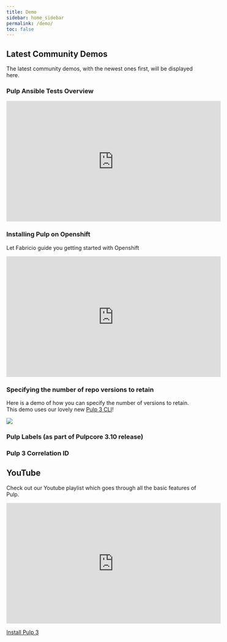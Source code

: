 ```yaml
---
title: Demo
sidebar: home_sidebar
permalink: /demo/
toc: false
---
```


## Latest Community Demos

The latest community demos, with the newest ones first, will be displayed here.

### Pulp Ansible Tests Overview

<iframe width="560" height="315" src="https://www.youtube.com/embed/gqxqvQ5dKlY" title="YouTube video player" frameborder="0" allow="accelerometer; autoplay; clipboard-write; encrypted-media; gyroscope; picture-in-picture" allowfullscreen></iframe>

### Installing Pulp on Openshift

Let Fabricio guide you getting started with Openshift

<iframe width="560" height="315" src="https://www.youtube.com/embed/quUdQ1j56I4" title="YouTube video player" frameborder="0" allow="accelerometer; autoplay; clipboard-write; encrypted-media; gyroscope; picture-in-picture" allowfullscreen></iframe>

### Specifying the number of repo versions to retain

Here is a demo of how you can specify the number of versions to retain. This demo uses our lovely new [Pulp 3 CLI](https://github.com/pulp/pulp-cli)!

<a href="https://asciinema.org/a/412393" target="_blank"><img src="https://asciinema.org/a/412393.svg" /> </a>


### Pulp Labels (as part of Pulpcore 3.10 release)

<script id="asciicast-389900" src="https://asciinema.org/a/3899001.js" data-size="small" async></script>


### Pulp 3 Correlation ID

<script id="asciicast-371941" src="https://asciinema.org/a/371941.js" data-size="small" async></script>

## YouTube

Check out our Youtube playlist which goes through all the basic features of Pulp.

<iframe width="560" height="315"
src="https://www.youtube.com/embed/videoseries?list=PLwm8_O6oKSS0C3zlo8gFkPqXpMkAI7rCD"
frameborder="0" allowfullscreen></iframe>

<a href="https://docs.pulpproject.org/installation/index.html" class="btn btn-primary">Install
Pulp 3</a>
